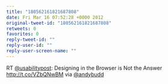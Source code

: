```yaml
---
title: "180562161821687808"
date: Fri Mar 16 07:52:28 +0000 2012
original-tweet-id: "180562161821687808"
retweets: 0
favorites: 0
reply-tweet-id: ""
reply-user-id: ""
reply-user-screen-name: ""
---
```

RT <a href="https://twitter.com/usabilitypost">@usabilitypost</a>: Designing in the Browser is Not the Answer http://t.co/VZbQNwBM via <a href="https://twitter.com/andybudd">@andybudd</a>
